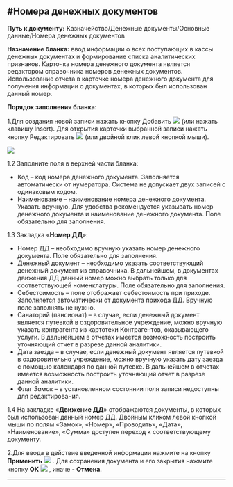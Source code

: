 ﻿#Номера денежных документов
-------

**Путь к документу:** Казначейство/Денежные документы/Основные данные/Номера денежных документов 

**Назначение бланка:** ввод информации о всех поступающих в кассы денежных документах и формирование списка аналитических признаков. Карточка номера денежного документа является редактором справочника номеров денежных документов. Использование отчета в карточке номера денежного документа для получения информации о документах, в которых был использован данный номер. 


**Порядок заполнения бланка:**

1.Для создания новой записи нажать кнопку Добавить  ![](topic:.AddFiles.Btn_Add.png) (или нажать клавишу Insert). Для открытия карточки выбранной записи нажать кнопку Редактировать  ![](topic:.AddFiles.Btn_Edit.png) (или двойной клик левой кнопкой мыши).

![](topic:.AddFiles.Screenshot_2045.jpg)

1.2 Заполните поля в верхней части бланка: 

- Код – код номера денежного документа. Заполняется автоматически от нумератора. Система не допускает двух записей с одинаковым кодом. 
- Наименование – наименование номера денежного документа. Указать вручную. Для удобства рекомендуется указывать номер денежного документа и наименование денежного документа. Поле обязательно для заполнения. 

1.3 Закладка «**Номер ДД**»: 

- Номер ДД – необходимо вручную указать номер денежного документа. Поле обязательно для заполнения. 
- Денежный документ – необходимо указать соответствующий денежный документ из справочника. В дальнейшем, в документах движения ДД данный номер можно выбрать только для соответствующей номенклатуры. Поле обязательно для заполнения. 
- Себестоимость – поле отображает себестоимость при приходе. Заполняется автоматически от документа прихода ДД. Вручную поле заполнять не нужно. 
- Санаторий (пансионат) – в случае, если денежный документ является путевкой в оздоровительное учреждение, можно вручную указать контрагента из картотеки Контрагентов, оказывающего услуги. В дальнейшем в отчетах имеется возможность построить уточняющий отчет в разрезе данной аналитики. 
- Дата заезда – в случае, если денежный документ является путевкой в оздоровительно учреждение, можно вручную указать дату заезда с помощью календаря по данной путевке. В дальнейшем в отчетах имеется возможность построить уточняющий отчет в разрезе данной аналитики. 
- Флаг *Замок* – в установленном состоянии поля записи недоступны для редактирования. 


1.4 На закладке «**Движение ДД**» отображаются документы, в которых был использован данный номер ДД. Двойным кликом левой кнопкой мыши по полям «Замок», «Номер», 
«Проводить», «Дата», «Наименование», «Сумма» доступен переход к соответствующему документу. 

2.Для ввода в действие введенной информации нажмите на кнопку **Применить** ![](topic:.AddFiles.Btn_OK.png) .
Для сохранения документа и его закрытия нажмите кнопку **ОК**
 ![](topic:.AddFiles.Btn_Post.png) , иначе  -  **Отмена**.


------ 